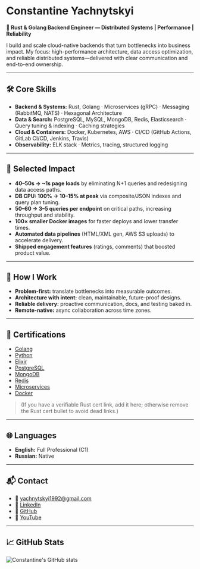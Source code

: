 # Constantine Yachnytskyi  
**🚀 Rust & Golang Backend Engineer — Distributed Systems | Performance | Reliability**

I build and scale cloud-native backends that turn bottlenecks into business impact. My focus: high-performance architecture, data access optimization, and reliable distributed systems—delivered with clear communication and end-to-end ownership.

---

## 🛠️ Core Skills

- **Backend & Systems:** Rust, Golang · Microservices (gRPC) · Messaging (RabbitMQ, NATS) · Hexagonal Architecture
- **Data & Search:** PostgreSQL, MySQL, MongoDB, Redis, Elasticsearch · Query tuning & indexing · Caching strategies
- **Cloud & Containers:** Docker, Kubernetes, AWS · CI/CD (GitHub Actions, GitLab CI/CD, Jenkins, Travis)
- **Observability:** ELK stack · Metrics, tracing, structured logging

---

## 🎯 Selected Impact

- **40–50s → ~1s page loads** by eliminating N+1 queries and redesigning data access paths.  
- **DB CPU: 100% → 10–15% at peak** via composite/JSON indexes and query plan tuning.  
- **50–60 → 3–5 queries per endpoint** on critical paths, increasing throughput and stability.  
- **100× smaller Docker images** for faster deploys and lower transfer times.  
- **Automated data pipelines** (HTML/XML gen, AWS S3 uploads) to accelerate delivery.  
- **Shipped engagement features** (ratings, comments) that boosted product value.

---

## 🧩 How I Work

- **Problem-first:** translate bottlenecks into measurable outcomes.  
- **Architecture with intent:** clean, maintainable, future-proof designs.  
- **Reliable delivery:** proactive communication, docs, and testing baked in.  
- **Remote-native:** async collaboration across time zones.

---

## 📜 Certifications

- [Golang](https://www.udemy.com/certificate/UC-e2c38a3c-0661-4d78-a8e6-f559bf91629f/)
- [Python](https://www.udemy.com/certificate/UC-f380e1b9-551e-48e6-bbd5-7b6cc4d375c8/)
- [Elixir](https://www.udemy.com/certificate/UC-c40c411b-0cf1-4b55-b72f-8c8b101a4184/)
- [PostgreSQL](https://www.udemy.com/certificate/UC-f1210a5a-68de-40f3-9f8c-cdb184c64211/)
- [MongoDB](https://www.udemy.com/certificate/UC-071fb904-8ddf-4402-b211-56ef8575214e/)
- [Redis](https://www.udemy.com/certificate/UC-7137c8ca-9f24-4150-999f-409e29d0461c/)
- [Microservices](https://www.udemy.com/certificate/UC-e6dd1d99-be1c-4d31-8464-872ac0ab53ea/)
- [Docker](https://www.udemy.com/certificate/UC-33631986-a950-432d-bbd8-ef74fbc33a7f/)

> (If you have a verifiable Rust cert link, add it here; otherwise remove the Rust cert bullet to avoid dead links.)

---

## 🌐 Languages

- **English:** Full Professional (C1)  
- **Russian:** Native

---

## 📬 Contact

- 📧 [yachnytskyi1992@gmail.com](mailto:yachnytskyi1992@gmail.com)  
- 🔗 [LinkedIn](https://linkedin.com/in/constantine-yachnytsky)  
- 🐙 [GitHub](https://github.com/yachnytskyi)  
- 🎥 [YouTube](https://youtube.com/@constantineyachnytskyi5258)

---

## 📈 GitHub Stats

![Constantine's GitHub stats](https://github-readme-stats.vercel.app/api?username=yachnytskyi&show_icons=true)
